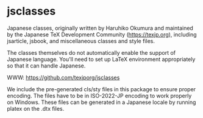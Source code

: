 # jsclasses

Japanese classes, originally written by Haruhiko Okumura and maintained
by the Japanese TeX Development Community (https://texjp.org), including
jsarticle, jsbook, and miscellaneous classes and style files.

The classes themselves do not automatically enable the support of
Japanese language. You'll need to set up LaTeX environment appropriately
so that it can handle Japanese.

WWW: https://github.com/texjporg/jsclasses

We include the pre-generated cls/sty files in this package to ensure
proper encoding. The files have to be in ISO-2022-JP encoding to work
properly on Windows. These files can be generated in a Japanese locale
by running platex on the .dtx files.
